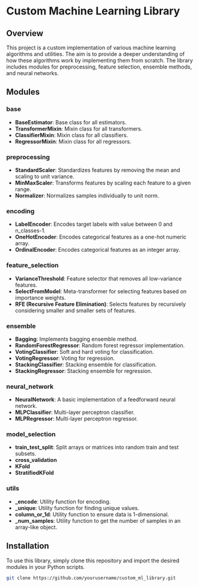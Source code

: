 # Custom Machine Learning Library

## Overview

This project is a custom implementation of various machine learning algorithms and utilities. The aim is to provide a deeper understanding of how these algorithms work by implementing them from scratch. The library includes modules for preprocessing, feature selection, ensemble methods, and neural networks.

## Modules

### base
- **BaseEstimator**: Base class for all estimators.
- **TransformerMixin**: Mixin class for all transformers.
- **ClassifierMixin**: Mixin class for all classifiers.
- **RegressorMixin**: Mixin class for all regressors.

### preprocessing
- **StandardScaler**: Standardizes features by removing the mean and scaling to unit variance.
- **MinMaxScaler**: Transforms features by scaling each feature to a given range.
- **Normalizer**: Normalizes samples individually to unit norm.

### encoding
- **LabelEncoder**: Encodes target labels with value between 0 and n_classes-1.
- **OneHotEncoder**: Encodes categorical features as a one-hot numeric array.
- **OrdinalEncoder**: Encodes categorical features as an integer array.

### feature_selection
- **VarianceThreshold**: Feature selector that removes all low-variance features.
- **SelectFromModel**: Meta-transformer for selecting features based on importance weights.
- **RFE (Recursive Feature Elimination)**: Selects features by recursively considering smaller and smaller sets of features.

### ensemble
- **Bagging**: Implements bagging ensemble method.
- **RandomForestRegressor**: Random forest regressor implementation.
- **VotingClassifier**: Soft and hard voting for classification.
- **VotingRegressor**: Voting for regression.
- **StackingClassifier**: Stacking ensemble for classification.
- **StackingRegressor**: Stacking ensemble for regression.

### neural_network
- **NeuralNetwork**: A basic implementation of a feedforward neural network.
- **MLPClassifier**: Multi-layer perceptron classifier.
- **MLPRegressor**: Multi-layer perceptron regressor.

### model_selection
- **train_test_split**: Split arrays or matrices into random train and test subsets.
- **cross_validation**
- **KFold**
- **StratifiedKFold**

### utils
- **_encode**: Utility function for encoding.
- **_unique**: Utility function for finding unique values.
- **column_or_1d**: Utility function to ensure data is 1-dimensional.
- **_num_samples**: Utility function to get the number of samples in an array-like object.

## Installation

To use this library, simply clone this repository and import the desired modules in your Python scripts.

```bash
git clone https://github.com/yourusername/custom_ml_library.git
